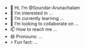 - 👋 Hi, I’m @Soundar-Arunachalam
- 👀 I’m interested in ...
- 🌱 I’m currently learning ...
- 💞️ I’m looking to collaborate on ...
- 📫 How to reach me ...
- 😄 Pronouns: ...
- ⚡ Fun fact: ...

<!---
Soundar-Arunachalam/Soundar-Arunachalam is a ✨ special ✨ repository because its `README.md` (this file) appears on your GitHub profile.
You can click the Preview link to take a look at your changes.
--->
